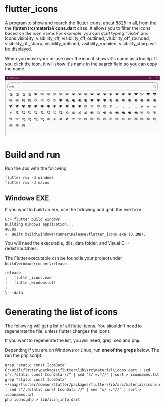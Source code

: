 # flutter_icons
A program to show and search the flutter icons, about 8825 in all, 
from the the **flutter/src/material/icons.dart** class. It allows you
to filter the icons based on the icon name. For example, you can start 
typing "visibi" and Icons.visibility, visibility_off, visibility_off_outlined,
visibility_off_rounded, visibility_off_sharp, visibility_outlined, visibility_rounded,
visibility_sharp will be displayed.

When you move your mouse over the icon it shows it's name as a tooltip. If you click
the icon, it will show it's name in the search field so you can copy the name.

![](flutter_icons.jpg)

# Build and run

Run the app with the following
```
flutter run -d windows
flutter run -d macos
```

## Windows EXE
If you want to build an exe, use the following and grab the exe from

```
C:> flutter build windows
Building Windows application...                                    48.8s
√  Built build\windows\runner\Release\flutter_icons.exe (0.1MB).
```

You will need the executable, dlls, data folder, and Visual C++ redistributables.

The Flutter executable can be found in your project under `build\windows\runner\release`.

	release
	|   flutter_icons.exe
	|   flutter_windows.dll
	|
	\---data

# Generating the list of icons
The following will get a list of all flutter icons.
You shouldn't need to regenerate the file, unless
flutter changes the icons.

If you want to regenerate the list, you will need, grep, sed and php. 

Depending if you are on Windows or Linux, run **one of the greps** below. 
The run the php script. 

```
grep "static const IconData" C:\util\flutter\packages\flutter\lib\src\material\icons.dart | sed s"/.*static const IconData //" | sed "s/ =.*//" | sort > iconnames.txt
grep "static const IconData" ~/snap/flutter/common/flutter/packages/flutter/lib/src/material/icons.dart | sed s"/.*static const IconData //" | sed "s/ =.*//" | sort > iconnames.txt
php icons.php > lib/icon_info.dart
```

